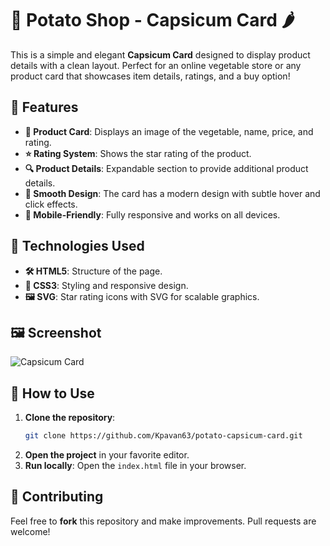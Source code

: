 
# 🥔 Potato Shop - Capsicum Card 🌶️

This is a simple and elegant **Capsicum Card** designed to display product details with a clean layout. Perfect for an online vegetable store or any product card that showcases item details, ratings, and a buy option!

## 🌟 Features

- **🛒 Product Card**: Displays an image of the vegetable, name, price, and rating.
- **⭐ Rating System**: Shows the star rating of the product.
- **🔍 Product Details**: Expandable section to provide additional product details.
- **🎨 Smooth Design**: The card has a modern design with subtle hover and click effects.
- **📱 Mobile-Friendly**: Fully responsive and works on all devices.

## 🚀 Technologies Used

- **🛠️ HTML5**: Structure of the page.
- **🎨 CSS3**: Styling and responsive design.
- **🖼️ SVG**: Star rating icons with SVG for scalable graphics.

## 🖼️ Screenshot

![Capsicum Card](https://img.freepik.com/free-photo/close-up-photo-fresh-organic-peppers-isolated-white-surface_114579-64433.jpg?ga=GA1.1.2033595780.1705061197&semt=sph)

## 📂 How to Use

1. **Clone the repository**:  
   ```bash
   git clone https://github.com/Kpavan63/potato-capsicum-card.git
   ```
2. **Open the project** in your favorite editor.
3. **Run locally**: Open the `index.html` file in your browser.

## 🤝 Contributing

Feel free to **fork** this repository and make improvements. Pull requests are welcome!


